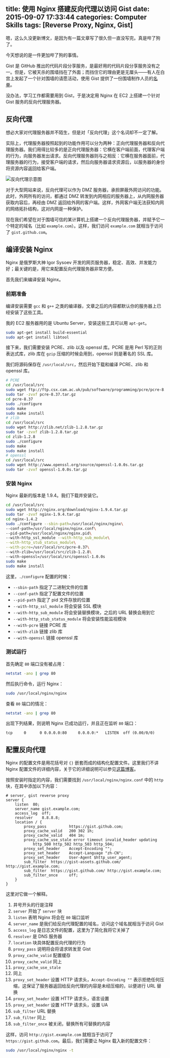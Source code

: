 title: 使用 Nginx 搭建反向代理以访问 Gist
date: 2015-09-07 17:33:44
categories: Computer Skills
tags: [Reverse Proxy, Nginx, Gist]
---

嗯，这么久没更新博文，是因为有一篇文章写了很久但一直没写完。真是哔了狗了。

今天想说的是一件更加哔了狗的事情。

Gist 是 GitHub 推出的代码片段分享服务，是最好用的代码片段分享服务没有之一。但是，它被天杀的围墙挡在了外面；而挡住它的理由更是无厘头——有人在白宫上发起了一个针对围墙的请愿活动，使用 Gist 提供了一份围墙制作人员的[名单](http://yangzhe1991.org/blog/2013/01/%E8%87%AA%E7%94%B1/)。

没办法，学习工作都需要用到 Gist，于是决定用 Nginx 在 EC2 上搭建一个针对 Gist 服务的反向代理服务器。

<!-- more -->

## 反向代理

想必大家对代理服务器并不陌生，但是对「反向代理」这个名词却不一定了解。

实际上，代理服务器按照起到的功能作用可以分为两种：正向代理服务器和反向代理服务器。我们用得比较多的是正向代理服务器：它横在客户端前面，代理客户端的行为，向服务器发出请求。反向代理服务器则与之相反：它横在服务器面前，代理服务器的行为，接受客户端的请求，然后向服务器请求资源后，以服务器的身份将资源内容返回给客户端。

![反向代理示意图](/attachment/images/Network/Reverse_Proxy.png)

对于大型网站来说，反向代理可以作为 DMZ 服务器，承担屏蔽外网访问的功能。此时，外网所有的访问，都通过 DMZ 转发到内网相应的服务器上，从内网服务器获取内容后，再经由 DMZ 返回给外网的客户端。这样，外网客户端无法获知内网的网络拓扑结构，这对内网是一种保护。

现在我们希望在对于围墙可信的某计算机上搭建一个反向代理服务器，并赋予它一个特定的域名（比如 `example.com`）。这样，我们访问 `example.com` 就相当于访问了 `gist.github.com`。

## 编译安装 Nginx

Nginx 是俄罗斯大神 Igor Sysoev 开发的网页服务器，稳定、高效、并发能力好；最关键的是，用它来配置反向代理服务器非常方便。

首先我们来编译安装 Nginx。

### 前期准备

编译安装需要 `gcc` 和 `g++` 之类的编译器，文章之后的内容都默认你的服务器上已经安装了这些工具。

我的 EC2 服务器用的是 Ubuntu Server，安装这些工具可以用 `apt-get`。

```bash
sudo apt-get install build-essential
sudo apt-get install libtool
```

接下来，我们需要安装 PCRE、zlib 以及 openssl 库。PCRE 是用 Perl 写的正则表达式库，zlib 库在 `gzip` 压缩的时候会用到，openssl 则是著名的 SSL 库。

我们将源码保存在 `/usr/local/src`，然后开始下载和编译 PCRE、zlib 和 openssl 库。

```bash
# PCRE
cd /usr/local/src
sudo wget ftp://ftp.csx.cam.ac.uk/pub/software/programming/pcre/pcre-8.37.tar.gz
sudo tar -zvxf pcre-8.37.tar.gz
cd pcre-8.37
sudo ./configure
sudo make
sudo make install
# zlib
cd /usr/local/src
sudo wget http://zlib.net/zlib-1.2.8.tar.gz
sudo tar -zvxf zlib-1.2.8.tar.gz
cd zlib-1.2.8
sudo ./configure
sudo make
sudo make install
# openssl
cd /usr/local/src
sudo wget http://www.openssl.org/source/openssl-1.0.0s.tar.gz
sudo tar -zvxf openssl-1.0.0s.tar.gz
```

### 安装 Nginx

Nginx 最新的版本是 1.9.4。我们下载并安装它。

```bash
cd /usr/local/src
sudo wget http://nginx.org/download/nginx-1.9.4.tar.gz
sudo tar -zvxf nginx-1.9.4.tar.gz
cd nginx-1.4.2
sudo ./configure --sbin-path=/usr/local/nginx/nginx\
--conf-path=/usr/local/nginx/nginx.conf\
--pid-path=/usr/local/nginx/nginx.pid\
--with-http_ssl_module --with-http_sub_module\
--with-http_stub_status_module\
--with-pcre=/usr/local/src/pcre-8.37\
--with-zlib=/usr/local/src/zlib-1.2.8\
--with-openssl=/usr/local/src/openssl-1.0.0s
sudo make
sudo make install
```

这里，`./configure` 配置的时候：

* `--sbin-path` 指定了二进制文件的位置
* `--conf-path` 指定了配置文件的位置
* `--pid-path` 指定了 pid 文件存放的位置
* `--with-http_ssl_module` 将会安装 SSL 模块
* `--with-http_sub_module` 将会安装替换模块，之后的 URL 替换会用到它
* `--with-http_stub_status_module` 将会安装性能监视模块
* `--with-pcre` 链接 PCRE 库
* `--with-zlib` 链接 zlib 库
* `--with-openssl` 链接 openssl 库

### 测试运行

首先确定 `80` 端口没有被占用：

```bash
netstat -ano | grep 80
```

然后执行命令，运行 Nginx：

```bash
sudo /usr/local/nginx/nginx
```

查看 `80` 端口的情况：

```bash
netstat -ano | grep 80
```

出现下列结果，则说明 Nginx 已成功运行，并且正在监听 `80` 端口：

```text
tcp     0      0 0.0.0.0:80     0.0.0.0:*   LISTEN  off (0.00/0/0)
```

## 配置反向代理

Nginx 的配置文件是用花括号对 `{}` 嵌套而成的结构化配置文件。这里我们不讲 Nginx 配置文件的详细内容，关于它的详细说明可以参见[这篇博客](http://www.cnblogs.com/xiaogangqq123/archive/2011/03/02/1969006.html)。

按照安装时指定的内容，我们需要找到 `/usr/local/nginx/nginx.conf` 中的 `http` 块，在其中添加以下内容：

```
# server, gist reverse proxy
server {
    listen  80;
    server_name gist.example.com;
    access_log  off;
    resolver    8.8.8.8;
    location / {
        proxy_pass          https://gist.github.com;
        proxy_cache_valid   200 302 1h;
        proxy_cache_valid   404 1m;
        proxy_cache_use_stale error timeout invalid_header updating
            http_500 http_502 http_503 http_504;
        proxy_set_header    Accept-Encoding "";
        proxy_set_header    Accept-Language "zh-CN";
        proxy_set_header    User-Agent $http_user_agent;
        sub_filter  https://gist-assets.github.com/ http://gist.example.com;
        sub_filter  https://gist.github.com/ http://gist.example.com;
        sub_filter_once     off;
    }
}
```

这里对它做一个解释。

1. 井号开头的行是注释
2. `server` 开始了 `server` 块
3. `listen` 表明 Nginx 将会在 `80` 端口监听
4. `server_name` 是我们给反向代理配置的域名，访问这个域名就相当于访问 Gist
5. `access_log` 是日志文件的配置，这里为了简化我将它关掉了
6. `resolver` 是 DNS 服务器
7. `location` 块具体配置反向代理的行为
8. `proxy_pass` 说明将会将请求转发至 Gist
9. `proxy_cache_valid` 配置缓存
10. `proxy_cache_valid` 同上
11. `proxy_cache_use_stale`
12. 同上
13. `proxy_set_header` 设置 HTTP 请求头，`Accept-Encoding ""` 表示拒绝任何压缩，这保证了服务器返回给反向代理的内容是未经压缩的，以便进行 URL 替换
14. `proxy_set_header` 设置 HTTP 请求头，语言设置
15. `proxy_set_header` 设置 HTTP 请求头，设置 UA
16. `sub_filter` URL 替换
17. `sub_filter` 同上
18. `sub_filter_once` 被关闭，替换所有可替换的内容

这样，访问 `http://gist.example.com` 就相当于访问了 `https://gist.github.com`。最后，我们需要让 Nginx 载入新的配置文件：

```bash
sudo /usr/local/nginx/nginx -t
```
